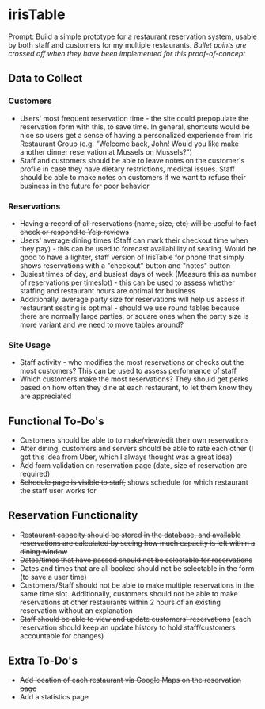 # irisTable #

Prompt: Build a simple prototype for a restaurant reservation system, usable by both staff and customers for my multiple restaurants.
*Bullet points are crossed off when they have been implemented for this proof-of-concept*

## Data to Collect ##
### Customers ###
* Users' most frequent reservation time - the site could prepopulate the reservation form with this, to save time. In general, shortcuts would be nice so users get a sense of having a personalized experience from Iris Restaurant Group (e.g. "Welcome back, John! Would you like make another dinner reservation at Mussels on Mussels?")
* Staff and customers should be able to leave notes on the customer's profile in case they have dietary restrictions, medical issues. Staff should be able to make notes on customers if we want to refuse their business in the future for poor behavior

### Reservations ###
* <strike>Having a record of all reservations (name, size, etc) will be useful to fact check or respond to Yelp reviews</strike>
* Users' average dining times (Staff can mark their checkout time when they pay) - this can be used to forecast availablility of seating.  Would be good to have a lighter, staff version of IrisTable for phone that simply shows reservations with a "checkout" button and "notes" button
* Busiest times of day, and busiest days of week (Measure this as number of reservations per timeslot) - this can be used to assess whether staffing and restaurant hours are optimal for business
* Additionally, average party size for reservations will help us assess if restaurant seating is optimal - should we use round tables because there are normally large parties, or square ones when the party size is more variant and we need to move tables around?

### Site Usage ###
* Staff activity - who modifies the most reservations or checks out the most customers? This can be used to assess performance of staff
* Which customers make the most reservations? They should get perks based on how often they dine at each restaurant, to let them know they are appreciated

## Functional To-Do's ##
* Customers should be able to to make/view/edit their own reservations
* After dining, customers and servers should be able to rate each other (I got this idea from Uber, which I always thought was a great idea)
* Add form validation on reservation page (date, size of reservation are required)
* <strike>Schedule page is visible to staff,</strike> shows schedule for which restaurant the staff user works for 

## Reservation Functionality ##
* <strike>Restaurant capacity should be stored in the database, and available reservations are calculated by seeing how much capacity is left within a dining window</strike>
* <strike>Dates/times that have passed should not be selectable for reservations</strike>
* Dates and times that are all booked should not be selectable in the form (to save a user time)
* Customers/Staff should not be able to make multiple reservations in the same time slot. Additionally, customers should not be able to make reservations at other restaurants within 2 hours of an existing reservation without an explanation
* <strike>Staff should be able to view and update customers' reservations</strike> (each reservation should keep an update history to hold staff/customers accountable for changes)

## Extra To-Do's ##
* <strike>Add location of each restaurant via Google Maps on the reservation page</strike>
* Add a statistics page
